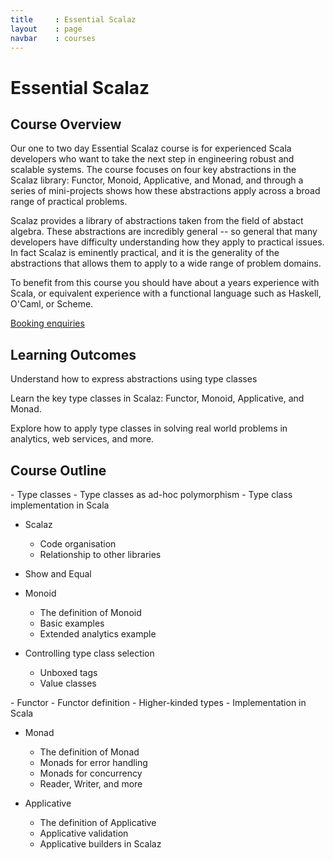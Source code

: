 ```yaml
---
title     : Essential Scalaz
layout    : page
navbar    : courses
---
```


<div class="pull-right" style="width: 160px; margin-left: 20px">
  <div class="icon icon-scalaz"></div>
</div>

# Essential Scalaz

## Course Overview

Our one to two day Essential Scalaz course is for experienced Scala developers who want to take the next step in engineering robust and scalable systems. The course focuses on four key abstractions in the Scalaz library: Functor, Monoid, Applicative, and Monad, and through a series of mini-projects shows how these abstractions apply across a broad range of practical problems.

Scalaz provides a library of abstractions taken from the field of abstact algebra. These abstractions are incredibly general -- so general that many developers have difficulty understanding how they apply to practical issues. In fact Scalaz is eminently practical, and it is the generality of the abstractions that allows them to apply to a wide range of problem domains.

To benefit from this course you should have about a years experience with Scala, or equivalent experience with a functional language such as Haskell, O'Caml, or Scheme.

<p>
  <a class="btn btn-primary" href="/enquiries.html?course=essential-scalaz">Booking enquiries</a>
</p>

## Learning Outcomes

Understand how to express abstractions using type classes

Learn the key type classes in Scalaz: Functor, Monoid, Applicative, and Monad.

Explore how to apply type classes in solving real world problems in analytics, web services, and more.

## Course Outline

<div class="row course-outline">
  <div class="col-sm-6">
 - Type classes
   - Type classes as ad-hoc polymorphism
   - Type class implementation in Scala

 - Scalaz
   - Code organisation
   - Relationship to other libraries

 - Show and Equal

 - Monoid
   - The definition of Monoid
   - Basic examples
   - Extended analytics example

 - Controlling type class selection
   - Unboxed tags
   - Value classes
  </div>
  <div class="col-sm-6">
 - Functor
   - Functor definition
   - Higher-kinded types
   - Implementation in Scala

 - Monad
   - The definition of Monad
   - Monads for error handling
   - Monads for concurrency
   - Reader, Writer, and more

 - Applicative
   - The definition of Applicative
   - Applicative validation
   - Applicative builders in Scalaz
  </div>
</div>
